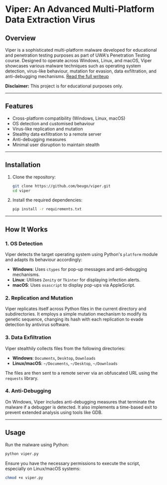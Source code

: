 # Viper: An Advanced Multi-Platform Data Extraction Virus

## Overview
Viper is a sophisticated multi-platform malware developed for educational and penetration testing purposes as part of UWA's Penetration Testing course. Designed to operate across Windows, Linux, and macOS, Viper showcases various malware techniques such as operating system detection, virus-like behaviour, mutation for evasion, data exfiltration, and anti-debugging mechanisms. [Read the full writeup](viper.pdf)

**Disclaimer:** This project is for educational purposes only.

---

## Features
- Cross-platform compatibility (Windows, Linux, macOS)
- OS detection and customised behaviour
- Virus-like replication and mutation
- Stealthy data exfiltration to a remote server
- Anti-debugging measures
- Minimal user disruption to maintain stealth

---


## Installation
1. Clone the repository:
   ```bash
   git clone https://github.com/beugo/viper.git
   cd viper
   ```

2. Install the required dependencies:
   ```bash
   pip install -r requirements.txt
   ```

---

## How It Works
### 1. OS Detection
Viper detects the target operating system using Python's `platform` module and adapts its behaviour accordingly:
- **Windows**: Uses `ctypes` for pop-up messages and anti-debugging mechanisms.
- **Linux**: Utilises `Zenity` or `Tkinter` for displaying infection alerts.
- **macOS**: Uses `osascript` to display pop-ups via AppleScript.

### 2. Replication and Mutation
Viper replicates itself across Python files in the current directory and subdirectories. It employs a simple mutation mechanism to modify its genetic sequence, changing its hash with each replication to evade detection by antivirus software.

### 3. Data Exfiltration
Viper stealthily collects files from the following directories:
- **Windows**: `Documents`, `Desktop`, `Downloads`
- **Linux/macOS**: `~/Documents`, `~/Desktop`, `~/Downloads`

The files are then sent to a remote server via an obfuscated URL using the `requests` library.

### 4. Anti-Debugging
On Windows, Viper includes anti-debugging measures that terminate the malware if a debugger is detected. It also implements a time-based exit to prevent extended analysis using tools like GDB.

---

## Usage
Run the malware using Python:
```bash
python viper.py
```
Ensure you have the necessary permissions to execute the script, especially on Linux/macOS systems:
```bash
chmod +x viper.py
```



